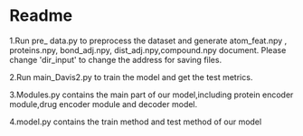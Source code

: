 # Readme

1.Run pre_ data.py  to preprocess the dataset and generate atom_feat.npy , proteins.npy, bond_adj.npy, dist_adj.npy,compound.npy document. Please change 'dir_input'  to change the address for saving files.

2.Run main_Davis2.py to train the model and get the test metrics.

3.Modules.py contains the main part of our model,including protein encoder module,drug encoder module and decoder model.

4.model.py contains the train method and test method of our model